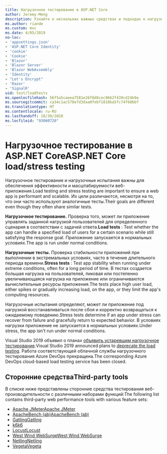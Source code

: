```yaml
---
title: Нагрузочное тестирование в ASP.NET Core
author: Jeremy-Meng
description: Узнайте о нескольких важных средствах и подходах к нагрузочному тестированию приложений ASP.NET Core.
ms.author: riande
ms.custom: mvc
ms.date: 4/05/2019
no-loc:
- 'appsettings.json'
- 'ASP.NET Core Identity'
- 'cookie'
- 'Cookie'
- 'Blazor'
- 'Blazor Server'
- 'Blazor WebAssembly'
- 'Identity'
- "Let's Encrypt"
- 'Razor'
- 'SignalR'
uid: test/loadtests
ms.openlocfilehash: 56f5a5caeea7581e26f8d8cec9662f439cd24b9e
ms.sourcegitcommit: ca34c1ac578e7d3daa0febf1810ba5fc74f60bbf
ms.translationtype: HT
ms.contentlocale: ru-RU
ms.lasthandoff: 10/30/2020
ms.locfileid: "93060720"
---
```

# <a name="aspnet-core-loadstress-testing"></a><span data-ttu-id="14c91-103">Нагрузочное тестирование в ASP.NET Core</span><span class="sxs-lookup"><span data-stu-id="14c91-103">ASP.NET Core load/stress testing</span></span>

<span data-ttu-id="14c91-104">Нагрузочное тестирование и нагрузочные испытания важны для обеспечения эффективности и масштабируемости веб-приложения.</span><span class="sxs-lookup"><span data-stu-id="14c91-104">Load testing and stress testing are important to ensure a web app is performant and scalable.</span></span> <span data-ttu-id="14c91-105">Их цели различаются, несмотря на то, что они часто используют аналогичные тесты.</span><span class="sxs-lookup"><span data-stu-id="14c91-105">Their goals are different even though they often share similar tests.</span></span>

<span data-ttu-id="14c91-106">**Нагрузочное тестирование.** Проверка того, может ли приложение управлять заданной нагрузкой пользователей для определенного сценария в соответствии с задачей ответа.</span><span class="sxs-lookup"><span data-stu-id="14c91-106">**Load tests** : Test whether the app can handle a specified load of users for a certain scenario while still satisfying the response goal.</span></span> <span data-ttu-id="14c91-107">Приложение запускается в нормальных условиях.</span><span class="sxs-lookup"><span data-stu-id="14c91-107">The app is run under normal conditions.</span></span>

<span data-ttu-id="14c91-108">**Нагрузочные тесты.** Проверка стабильности приложений при выполнении в экстремальных условиях, часто в течение длительного периода времени.</span><span class="sxs-lookup"><span data-stu-id="14c91-108">**Stress tests** : Test app stability when running under extreme conditions, often for a long period of time.</span></span> <span data-ttu-id="14c91-109">В тестах создается большая нагрузка на пользователей, пиковая или постепенно увеличивающаяся нагрузка на приложение или ограничиваются вычислительные ресурсы приложения.</span><span class="sxs-lookup"><span data-stu-id="14c91-109">The tests place high user load, either spikes or gradually increasing load, on the app, or they limit the app's computing resources.</span></span>

<span data-ttu-id="14c91-110">Нагрузочные испытания определяют, может ли приложение под нагрузкой восстанавливаться после сбоя и корректно возвращаться к ожидаемому поведению.</span><span class="sxs-lookup"><span data-stu-id="14c91-110">Stress tests determine if an app under stress can recover from failure and gracefully return to expected behavior.</span></span> <span data-ttu-id="14c91-111">В условиях нагрузки приложение не запускается в нормальных условиях.</span><span class="sxs-lookup"><span data-stu-id="14c91-111">Under stress, the app isn't run under normal conditions.</span></span>

<span data-ttu-id="14c91-112">Visual Studio 2019 объявил о планах [объявить устаревшим нагрузочное тестирование](https://devblogs.microsoft.com/devops/cloud-based-load-testing-service-eol/).</span><span class="sxs-lookup"><span data-stu-id="14c91-112">Visual Studio 2019 announced plans to [deprecate the load testing](https://devblogs.microsoft.com/devops/cloud-based-load-testing-service-eol/).</span></span> <span data-ttu-id="14c91-113">Работа соответствующей облачной службы нагрузочного тестирования Azure DevOps прекращена.</span><span class="sxs-lookup"><span data-stu-id="14c91-113">The corresponding Azure DevOps cloud-based load testing service has been closed.</span></span>

## <a name="third-party-tools"></a><span data-ttu-id="14c91-114">Сторонние средства</span><span class="sxs-lookup"><span data-stu-id="14c91-114">Third-party tools</span></span>

<span data-ttu-id="14c91-115">В списке ниже представлены сторонние средства тестирования веб-производительности с различными наборами функций:</span><span class="sxs-lookup"><span data-stu-id="14c91-115">The following list contains third-party web performance tools with various feature sets:</span></span>

* [<span data-ttu-id="14c91-116">Apache JMeter</span><span class="sxs-lookup"><span data-stu-id="14c91-116">Apache JMeter</span></span>](https://jmeter.apache.org/)
* [<span data-ttu-id="14c91-117">ApacheBench (ab)</span><span class="sxs-lookup"><span data-stu-id="14c91-117">ApacheBench (ab)</span></span>](https://httpd.apache.org/docs/2.4/programs/ab.html)
* [<span data-ttu-id="14c91-118">Gatling</span><span class="sxs-lookup"><span data-stu-id="14c91-118">Gatling</span></span>](https://gatling.io/)
* [<span data-ttu-id="14c91-119">k6</span><span class="sxs-lookup"><span data-stu-id="14c91-119">k6</span></span>](https://k6.io)
* [<span data-ttu-id="14c91-120">Locust</span><span class="sxs-lookup"><span data-stu-id="14c91-120">Locust</span></span>](https://locust.io/)
* [<span data-ttu-id="14c91-121">West Wind WebSurge</span><span class="sxs-lookup"><span data-stu-id="14c91-121">West Wind WebSurge</span></span>](https://websurge.west-wind.com/)
* [<span data-ttu-id="14c91-122">Netling</span><span class="sxs-lookup"><span data-stu-id="14c91-122">Netling</span></span>](https://github.com/hallatore/Netling)
* [<span data-ttu-id="14c91-123">Vegeta</span><span class="sxs-lookup"><span data-stu-id="14c91-123">Vegeta</span></span>](https://github.com/tsenart/vegeta)